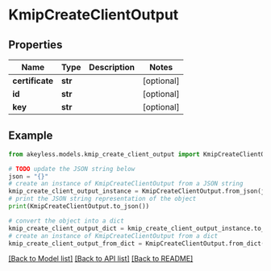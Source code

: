 # KmipCreateClientOutput


## Properties

Name | Type | Description | Notes
------------ | ------------- | ------------- | -------------
**certificate** | **str** |  | [optional] 
**id** | **str** |  | [optional] 
**key** | **str** |  | [optional] 

## Example

```python
from akeyless.models.kmip_create_client_output import KmipCreateClientOutput

# TODO update the JSON string below
json = "{}"
# create an instance of KmipCreateClientOutput from a JSON string
kmip_create_client_output_instance = KmipCreateClientOutput.from_json(json)
# print the JSON string representation of the object
print(KmipCreateClientOutput.to_json())

# convert the object into a dict
kmip_create_client_output_dict = kmip_create_client_output_instance.to_dict()
# create an instance of KmipCreateClientOutput from a dict
kmip_create_client_output_from_dict = KmipCreateClientOutput.from_dict(kmip_create_client_output_dict)
```
[[Back to Model list]](../README.md#documentation-for-models) [[Back to API list]](../README.md#documentation-for-api-endpoints) [[Back to README]](../README.md)


